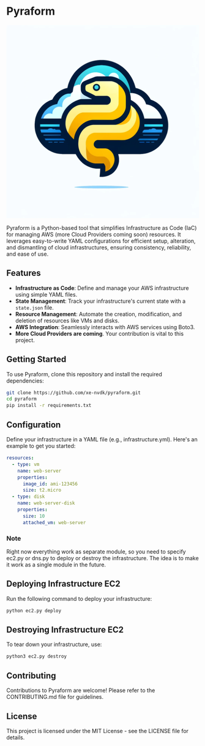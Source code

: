 # Pyraform

![Pyraform](<pyraform.webp>)

Pyraform is a Python-based tool that simplifies Infrastructure as Code (IaC) for managing AWS (more Cloud Providers coming soon) resources. It leverages easy-to-write YAML configurations for efficient setup, alteration, and dismantling of cloud infrastructures, ensuring consistency, reliability, and ease of use.

## Features

- **Infrastructure as Code**: Define and manage your AWS infrastructure using simple YAML files.
- **State Management**: Track your infrastructure's current state with a `state.json` file.
- **Resource Management**: Automate the creation, modification, and deletion of resources like VMs and disks.
- **AWS Integration**: Seamlessly interacts with AWS services using Boto3.
- **More Cloud Providers are coming**. Your contribution is vital to this project.

## Getting Started

To use Pyraform, clone this repository and install the required dependencies:

```bash
git clone https://github.com/xe-nvdk/pyraform.git
cd pyraform
pip install -r requirements.txt
```

## Configuration
Define your infrastructure in a YAML file (e.g., infrastructure.yml). Here's an example to get you started:

```yaml
resources:
  - type: vm
    name: web-server
    properties:
      image_id: ami-123456
      size: t2.micro
  - type: disk
    name: web-server-disk
    properties:
      size: 10
      attached_vm: web-server
```

### Note
Right now everything work as separate module, so you need to specify ec2.py or dns.py to deploy or destroy the infrastructure. The idea is to make it work as a single module in the future.

## Deploying Infrastructure EC2
Run the following command to deploy your infrastructure:

```bash
python ec2.py deploy
```

## Destroying Infrastructure EC2
To tear down your infrastructure, use:

```bash
python3 ec2.py destroy
```

## Contributing
Contributions to Pyraform are welcome! Please refer to the CONTRIBUTING.md file for guidelines.

## License
This project is licensed under the MIT License - see the LICENSE file for details.

